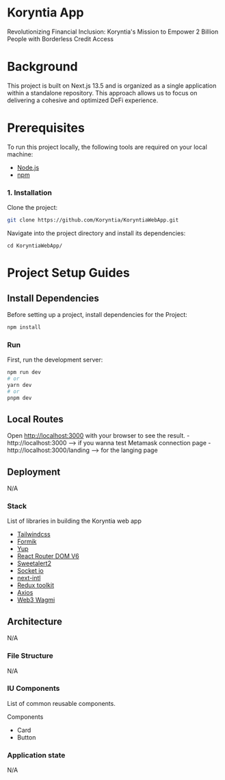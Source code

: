 # Koryntia App

Revolutionizing Financial Inclusion: Koryntia's Mission to Empower 2 Billion People with Borderless Credit Access

# Background
This project is built on Next.js 13.5 and is organized as a single application within a standalone repository. This approach allows us to focus on delivering a cohesive and optimized DeFi experience.

# Prerequisites

To run this project locally, the following tools are required on your local machine:

* [Node.js](https://nodejs.org/en/download/)
* [npm](https://docs.npmjs.com/downloading-and-installing-node-js-and-npm)

### 1. Installation

Clone the project:

``` sh
git clone https://github.com/Koryntia/KoryntiaWebApp.git
```

Navigate into the project directory and install its dependencies:

```
cd KoryntiaWebApp/
```

# Project Setup Guides

## Install Dependencies
Before setting up a project, install dependencies for the Project:

```sh
npm install
```

### Run

First, run the development server:

```bash
npm run dev
# or
yarn dev
# or
pnpm dev
```

## Local Routes

Open [http://localhost:3000](http://localhost:3000) with your browser to see the result.
-http://localhost:3000 --> if you wanna test Metamask connection page
-http://localhost:3000/landing --> for the langing page

## Deployment

N/A

### Stack

List of libraries in building the Koryntia web app

- [Tailwindcss](https://tailwindcss.com/docs/installation/)
- [Formik](https://formik.org/docs/)
- [Yup](https://github.com/jquense/yup/)
- [React Router DOM V6](https://reactrouter.com/en/main/)
- [Sweetalert2](https://sweetalert2.github.io/)
- [Socket io](https://socket.io/)
- [next-intl](https://next-intl-docs.vercel.app/docs/getting-started/)
- [Redux toolkit](https://redux-toolkit.js.org/introduction/getting-started/)
- [Axios](https://axios-http.com/docs/intro/)
- [Web3 Wagmi](https://wagmi.sh/)

## Architecture
N/A

### File Structure

N/A

### IU Components

List of common reusable components.

Components
 - Card
 - Button

### Application state

N/A